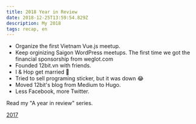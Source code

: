 ```yaml
---
title: 2018 Year in Review
date: 2018-12-25T13:59:54.829Z
description: My 2018
tags: recap, en
---
```


- Organize the first Vietnam Vue.js meetup.
- Keep orginizing Saigon WordPress meetups. The first time we got the financial sponsorship from weglot.com
- Founded 12bit.vn with friends.
- I & Hop get married 💒
- Tried to sell programing sticker, but it was down 😂
- Moved 12bit's blog from Medium to Hugo.
- Less Facebook, more Twitter.

Read my "A year in review" series.

[2017](/posts/2017-year-in-review.html)

